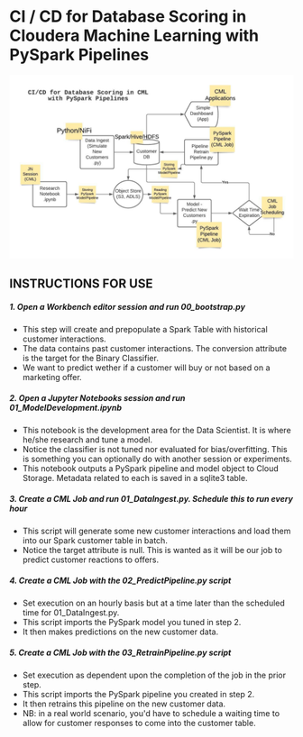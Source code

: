 # CI / CD for Database Scoring in Cloudera Machine Learning with PySpark Pipelines


![alt text](https://github.com/pdefusco/myimages_repo/blob/main/Simple%20CI_CD%20in%20CML.jpeg)


## INSTRUCTIONS FOR USE

##### 1. Open a Workbench editor session and run 00_bootstrap.py

- This step will create and prepopulate a Spark Table with historical customer interactions.
- The data contains past customer interactions. The conversion attribute is the target for the Binary Classifier.
- We want to predict wether if a customer will buy or not based on a marketing offer.


##### 2. Open a Jupyter Notebooks session and run 01_ModelDevelopment.ipynb

- This notebook is the development area for the Data Scientist. It is where he/she research and tune a model.
- Notice the classifier is not tuned nor evaluated for bias/overfitting. This is something you can optionally do with another session or experiments.
- This notebook outputs a PySpark pipeline and model object to Cloud Storage. Metadata related to each is saved in a sqlite3 table.


##### 3. Create a CML Job and run 01_DataIngest.py. Schedule this to run every hour

- This script will generate some new customer interactions and load them into our Spark customer table in batch.
- Notice the target attribute is null. This is wanted as it will be our job to predict customer reactions to offers.


##### 4. Create a CML Job with the 02_PredictPipeline.py script

- Set execution on an hourly basis but at a time later than the scheduled time for 01_DataIngest.py.
- This script imports the PySpark model you tuned in step 2.
- It then makes predictions on the new customer data.


##### 5. Create a CML Job with the 03_RetrainPipeline.py script

- Set execution as dependent upon the completion of the job in the prior step.
- This script imports the PySpark pipeline you created in step 2.
- It then retrains this pipeline on the new customer data. 
- NB: in a real world scenario, you'd have to schedule a waiting time to allow for customer responses to come into the customer table.
